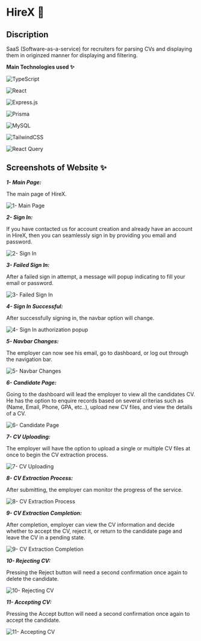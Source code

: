 
# **HireX 💼**

## Discription

SaaS (Software-as-a-service) for recruiters for parsing CVs and displaying them in originzed manner for displaying and filtering.


**Main Technologies used ✨**

![TypeScript](https://img.shields.io/badge/typescript-%23007ACC.svg?style=for-the-badge&logo=typescript&logoColor=white)

![React](https://img.shields.io/badge/react-%2320232a.svg?style=for-the-badge&logo=react&logoColor=%2361DAFB)

![Express.js](https://img.shields.io/badge/express.js-%23404d59.svg?style=for-the-badge&logo=express&logoColor=%2361DAFB)

![Prisma](https://img.shields.io/badge/Prisma-3982CE?style=for-the-badge&logo=Prisma&logoColor=white)

![MySQL](https://img.shields.io/badge/mysql-%2300f.svg?style=for-the-badge&logo=mysql&logoColor=white)
 
![TailwindCSS](https://img.shields.io/badge/tailwindcss-%2338B2AC.svg?style=for-the-badge&logo=tailwind-css&logoColor=white)

![React Query](https://img.shields.io/badge/-React%20Query-FF4154?style=for-the-badge&logo=react%20query&logoColor=white)


## Screenshots of Website ✨

**_1- Main Page:_**

The main page of HireX.


![1- Main Page](https://github.com/Malek-O/HireX/assets/128943091/5d2ba916-f66d-47fa-b447-16c2cf3d2434)


**_2- Sign In:_**

If you have contacted us for account creation and already have an account in HireX, then you can seamlessly sign in by providing you email and password.


![2- Sign In](https://github.com/Malek-O/HireX/assets/128943091/7c047f87-4239-4aa1-a27b-ef5ff764fd55)


**_3- Failed Sign In:_**

After a failed sign in attempt, a message will popup indicating to fill your email or password.


![3- Failed Sign In](https://github.com/Malek-O/HireX/assets/128943091/81727f17-e4ff-4529-a857-3099113f2f2a)


**_4- Sign In Successful:_**

After successfully signing in, the navbar option will change.


![4- Sign In authorization popup](https://github.com/Malek-O/HireX/assets/128943091/753657e1-29cb-4311-bc84-357a1ae5a491)


**_5- Navbar Changes:_**

The employer can now see his email, go to dashboard, or log out through the navigation bar.


![5- Navbar Changes](https://github.com/Malek-O/HireX/assets/116006550/0112383c-86d3-49b5-a09f-06f7806ba80d)


**_6- Candidate Page:_**

Going to the dashboard will lead the employer to view all the candidates CV. He has the option to enquire records based on several criterias such as (Name, Email, Phone, GPA, etc..), upload new CV files, and view the details of a CV.


![6- Candidate Page](https://github.com/Malek-O/HireX/assets/128943091/170d9f29-b7f6-4c96-a1a7-fa59654724b2)


**_7- CV Uploading:_**

The employer will have the option to upload a single or multiple CV files at once to begin the CV extraction process.


![7- CV Uploading](https://github.com/Malek-O/HireX/assets/128943091/31092693-c311-4aeb-b877-04a21feb4401)


**_8- CV Extraction Process:_**

After submitting, the employer can monitor the progress of the service.


![8- CV Extraction Process](https://github.com/Malek-O/HireX/assets/128943091/534fa374-d660-4ed7-9843-3b0ae285fdea)


**_9- CV Extraction Completion:_**

After completion, employer can view the CV information and decide whether to accept the CV, reject it, or return to the candidate page and leave the CV in a pending state.


![9- CV Extraction Completion](https://github.com/Malek-O/HireX/assets/128943091/084c9b16-8488-4245-9746-cc3526e2b5a3)


**_10- Rejecting CV:_**

Pressing the Reject button will need a second confirmation once again to delete the candidate.


![10- Rejecting CV](https://github.com/Malek-O/HireX/assets/128943091/0d247b1e-d62f-4f65-9dc5-67a418ed0330)


**_11- Accepting CV:_**

Pressing the Accept button will need a second confirmation once again to accept the candidate.



![11- Accepting CV](https://github.com/Malek-O/HireX/assets/116006550/6c68b173-2254-4111-bf56-d9e680cdbcdb)
